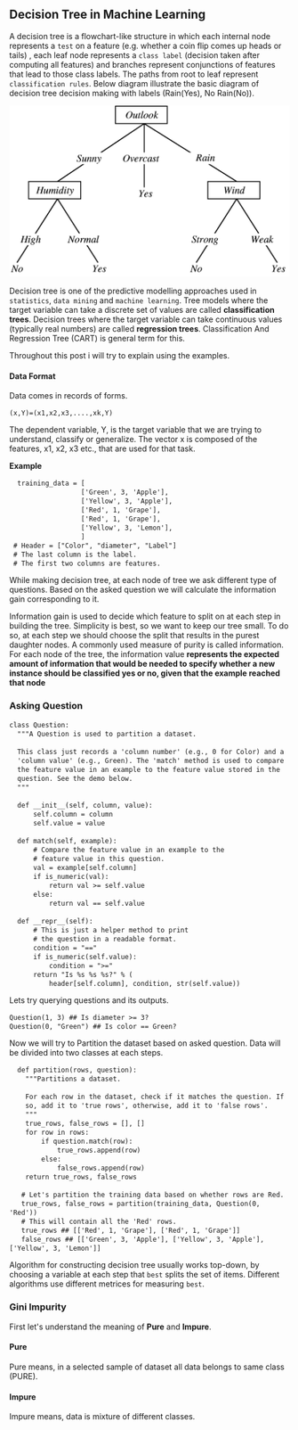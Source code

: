 ## Decision Tree in Machine Learning

A decision tree is a flowchart-like structure in which each internal node represents a `test` on a feature (e.g. whether a coin flip comes up heads or tails) , each leaf node represents a `class label` (decision taken after computing all features) and branches represent conjunctions of features that lead to those class labels. The paths from root to leaf represent `classification rules`. Below diagram illustrate the basic diagram of decision tree decision making with labels (Rain(Yes), No Rain(No)).

![FlowDiagram](flowdiagram.png)

Decision tree is one of the predictive modelling approaches used in `statistics`, `data mining` and `machine learning`. Tree models where the target variable can take a discrete set of values are called **classification trees**. Decision trees where the target variable can take continuous values (typically real numbers) are called **regression trees**. Classification And Regression Tree (CART) is general term for this.

Throughout this post i will try to explain using the examples.

#### Data Format

Data comes in records of forms.

    (x,Y)=(x1,x2,x3,....,xk,Y)

The dependent variable, Y, is the target variable that we are trying to understand, classify or generalize. The vector x is composed of the features, x1, x2, x3 etc., that are used for that task.

**Example**
      
      training_data = [
                      ['Green', 3, 'Apple'],
                      ['Yellow', 3, 'Apple'],
                      ['Red', 1, 'Grape'],
                      ['Red', 1, 'Grape'],
                      ['Yellow', 3, 'Lemon'],
                      ]
     # Header = ["Color", "diameter", "Label"]
     # The last column is the label.
     # The first two columns are features.

While making decision tree, at each node of tree we ask different type of questions. Based on the asked question we will calculate the information gain corresponding to it.

Information gain is used to decide which feature to split on at each step in building the tree. Simplicity is best, so we want to keep our tree small. To do so, at each step we should choose the split that results in the purest daughter nodes. A commonly used measure of purity is called information. For each node of the tree, the information value **represents the expected amount of information that would be needed to specify whether a new instance should be classified yes or no, given that the example reached that node**

### Asking Question
 
    class Question:
      """A Question is used to partition a dataset.

      This class just records a 'column number' (e.g., 0 for Color) and a
      'column value' (e.g., Green). The 'match' method is used to compare
      the feature value in an example to the feature value stored in the
      question. See the demo below.
      """

      def __init__(self, column, value):
          self.column = column
          self.value = value

      def match(self, example):
          # Compare the feature value in an example to the
          # feature value in this question.
          val = example[self.column]
          if is_numeric(val):
              return val >= self.value
          else:
              return val == self.value

      def __repr__(self):
          # This is just a helper method to print
          # the question in a readable format.
          condition = "=="
          if is_numeric(self.value):
              condition = ">="
          return "Is %s %s %s?" % (
              header[self.column], condition, str(self.value))
            

Lets try querying questions and its outputs.

    Question(1, 3) ## Is diameter >= 3?
    Question(0, "Green") ## Is color == Green?
    
Now we will try to Partition the dataset based on asked question. Data will be divided into two classes at each steps.

      def partition(rows, question):
        """Partitions a dataset.

        For each row in the dataset, check if it matches the question. If
        so, add it to 'true rows', otherwise, add it to 'false rows'.
        """
        true_rows, false_rows = [], []
        for row in rows:
            if question.match(row):
                true_rows.append(row)
            else:
                false_rows.append(row)
        return true_rows, false_rows
        
       # Let's partition the training data based on whether rows are Red.
       true_rows, false_rows = partition(training_data, Question(0, 'Red'))
       # This will contain all the 'Red' rows.
       true_rows ## [['Red', 1, 'Grape'], ['Red', 1, 'Grape']]
       false_rows ## [['Green', 3, 'Apple'], ['Yellow', 3, 'Apple'], ['Yellow', 3, 'Lemon']]
       
Algorithm for constructing decision tree usually works top-down, by choosing a variable at each step that `best` splits the set of items. Different algorithms use different metrices for measuring `best`.

### Gini Impurity

First let's understand the meaning of **Pure** and **Impure**.

#### Pure
Pure means, in a selected sample of dataset all data belongs to same class (PURE).

#### Impure
Impure means, data is mixture of different classes.

